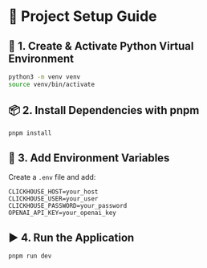 # 🚀 Project Setup Guide

## 🐍 1. Create & Activate Python Virtual Environment

```bash
python3 -m venv venv
source venv/bin/activate
```

## 📦 2. Install Dependencies with pnpm

```bash
pnpm install
```

## 🔐 3. Add Environment Variables

Create a `.env` file and add:

```
CLICKHOUSE_HOST=your_host
CLICKHOUSE_USER=your_user
CLICKHOUSE_PASSWORD=your_password
OPENAI_API_KEY=your_openai_key
```

## ▶️ 4. Run the Application

```bash
pnpm run dev
```
